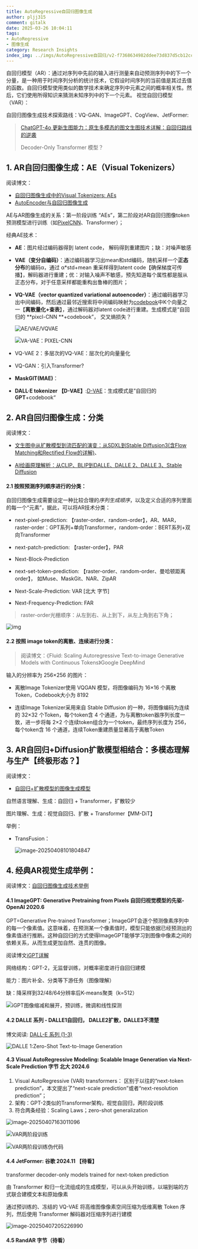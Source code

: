 ```yaml
---
title: AutoRegressive自回归图像生成
author: pljj315
comment: gitalk
date: 2025-03-26 10:04:11
tags:
- AutoRegressive
- 图像生成
category: Research Insights
index_img: ../imgs/AutoRegressive自回归/v2-f7368634982ddee73d837d5cb12ccaed_1440w.jpg
---
```






自回归模型（AR）：通过对序列中先前的输入进行测量来自动预测序列中的下一个分量，是一种用于时间序列分析的统计技术，它假设时间序列的当前值是其过去值的函数。自回归模型使用类似的数学技术来确定序列中元素之间的概率相关性。然后，它们使用所得知识来猜测未知序列中的下一个元素。
视觉自回归模型（VAR）：

自回归图像生成技术探索路线：VQ-GAN、ImageGPT、CogView、JetFormer:

>[ChatGPT-4o 更新生图能力：原生多模态的图文生图技术详解：自回归路线的逆袭 ](https://www.cnblogs.com/LexLuc/p/18798718)
>
>Decoder-Only Transformer 模型？



## 1. AR自回归图像生成：AE（Visual Tokenizers）

阅读博文：

- [自回归图像生成中的Visual Tokenizers: AEs](https://zhuanlan.zhihu.com/p/22553430415)
- [AutoEncoder与自回归图像生成](https://zhuanlan.zhihu.com/p/681895334)



AE与AR图像生成的关系：第一阶段训练 “AEs”，第二阶段对AR自回归图像token预测模型进行训练（如[PixelCNN](https://zhida.zhihu.com/search?content_id=239662218&content_type=Article&match_order=1&q=PixelCNN&zhida_source=entity)、Transformer）；



经典AE技术：

- **AE**：图片经过编码器得到 latent code， 解码得到重建图片；缺：对噪声敏感

- **VAE（变分自编码）**：通过编码器学习出mean和std编码，随机采样一个**正态分布**的编码α，通过 α*std+mean 重采样得到latent code【确保梯度可传播】，解码器进行重建；优：对输入噪声不敏感，预先知道每个属性都是服从正态分布，对于任意采样都能重构出鲁棒的图片；

- **VQ-VAE（vector quantized variational autoencoder）**：通过编码器学习出中间编码，然后通过最邻近搜索将中间编码映射为[codebook](https://zhida.zhihu.com/search?content_id=174419408&content_type=Article&match_order=1&q=codebook&zhida_source=entity)中K个向量之一【**离散量化+查表**】，通过解码器对latent code进行重建。生成模式是“自回归的 **pixcl-CNN **+codebook”， 交叉熵损失？

  

  ![AE/VAE/VQVAE](../imgs/AutoRegressive自回归/image-20250407190626106.png)

  ![VA-VAE：PIXEL-CNN](../imgs/AutoRegressive自回归/v2-8b094c3f7c0f105316651602a425a850_1440w.jpg)

- VQ-VAE 2：多层次的VQ-VAE：层次化的向量量化

- VQ-GAN：引入Transformer?

- **MaskGIT(MAE)**：

- **DALL·E tokenizer 【D-VAE】**:[D-VAE](https://sunlin-ai.github.io/2022/06/02/DALL-E.html)：生成模式是”自回归的 **GPT**+codebook“

  



## 2. AR自回归图像生成：分类

阅读博文：

- [文生图中从扩散模型到流匹配的演变：从SDXL到Stable Diffusion3(含Flow Matching和Rectified Flow的详解)](https://blog.csdn.net/v_JULY_v/article/details/136318383?login=from_csdn)、

- [AI绘画原理解析：从CLIP、BLIP到DALLE、DALLE 2、DALLE 3、Stable Diffusion](https://blog.csdn.net/v_JULY_v/article/details/131205615)



#### 2.1 按照预测序列顺序进行的分类：

自回归图像生成需要设定一种比较合理的*序列生成顺序*，以及定义合适的序列里面的每一个“元素”，据此，可以将AR技术分类：

- next-pixel-prediction: 【raster-order、random-order】，AR、MAR，raster-order：GPT系列+单向Transformer，random-order：BERT系列+双向Transformer
- next-patch-prediction: 【raster-order】，PAR
- Next-Block-Prediction

- next-set-token-prediction: 【raster-order、random-order、曼哈顿距离order】， 如Muse、MaskGit、NAR、ZipAR

- Next-Scale-Prediction:  VAR [北大 字节]
- Next-Frequency-Prediction: FAR

> raster-order光栅顺序：从左到右、从上到下，从左上角到右下角；

![img](../imgs/AutoRegressive自回归/v2-f7368634982ddee73d837d5cb12ccaed_1440w.jpg)

#### 2.2 按照 image token的离散、连续进行分类：

> 阅读博文：《Fluid: Scaling Autoregressive Text-to-image Generative Models with Continuous Tokens》Google DeepMind

输入的分辨率为 256×256 的图片：

- 离散Image Tokenizer使用 VQGAN 模型，将图像编码为 16×16 个离散Token，Codebook大小为 8192

- 连续Image Tokenizer采用来自 Stable Diffusion 的一种，将图像编码为连续的 32×32 个Token，每个token含 4 个通道，为与离散token器序列长度一致，进一步将每 2×2 个连续token组合为一个token，最终序列长度为 256，每个token含 16 个通道，连续Token重建质量显著高于离散Token



## 3. AR自回归+Diffusion扩散模型相结合：多模态理解与生产【终极形态？】

阅读博文：

- [自回归+扩散模型的图像生成模型](https://zhuanlan.zhihu.com/p/3442569070)



自然语言理解、生成：自回归 + Transformer，扩散较少

图片理解、生成：视觉自回归、扩散 + Transformer【MM-DiT】





举例：

- TransFusion：

  ![image-20250408101804847](../imgs/AutoRegressive自回归/image-20250408101804847.png)





## 4. 经典AR视觉生成举例：

阅读博文：[自回归图像生成技术举例](https://zhuanlan.zhihu.com/p/7219374450)



#### 4.1 ImageGPT: Generative Pretraining from Pixels 自回归视觉模型的先驱- OpenAI 2020.6

GPT=Generative Pre-trained Transformer；ImageGPT会逐个预测像素序列中的每一个像素值。这意味着，在预测某一个像素值时，模型只能依据已经预测出的像素值进行推断。这种自回归的方式使得ImageGPT能够学习到图像中像素之间的依赖关系，从而生成更加自然、连贯的图像。

阅读博文[iGPT详解](https://zhuanlan.zhihu.com/p/352350329)

网络结构：GPT-2，无监督训练，对概率密度进行自回归建模

能力：图片补全、分类等下游任务（图像理解）

缺：降采样到32/48/64分辨率后K-means聚类（k=512）

![iGPT图像缩减和展开，预训练，微调和线性探测](../imgs/AutoRegressive自回归/v2-dfb18172e3ed94a26ebe892334f179ed_1440w.jpg)



#### 4.2 DALLE 系列 - DALLE1自回归， DALLE2扩散，DALLE3不清楚

博文阅读: [DALL-E 系列 (1-3)](https://blog.csdn.net/weixin_44966641/article/details/136289437)

![DALLE 1:[Zero-Shot Text-to-Image Generation](https://arxiv.org/abs/2102.12092)](../imgs/AutoRegressive自回归/6b7e8268aca7807eda8d7bf0ab66c88a.png)

#### 4.3 Visual AutoRegressive Modeling: Scalable Image Generation via Next-Scale Prediction 字节 北大 2024.6

1. Visual AutoRegressive (VAR) transformers： 区别于以往的“next-token prediction”，本文提出了“next-scale prediction”或者“next-resolution prediction”；
2. 架构：GPT-2类似的Transformer架构，视觉自回归，两阶段训练
3. 符合两条经验：Scaling Laws；zero-shot generalization



![image-20250407163011096](../imgs/AutoRegressive自回归/image-20250407163011096.png)





![VAR两阶段训练](../imgs/AutoRegressive自回归/image-20250407164722640.png)

![VAR两阶段训练伪代码](../imgs/AutoRegressive自回归/v2-0ba6bc4de789f744e0c833df74158ddd_1440w.jpg)



#### 4.4 JetFormer: 谷歌 2024.11 【待看】

transformer decoder-only models trained for next-token prediction

由 Transformer 和归一化流组成的生成模型，可以从头开始训练，以端到端的方式联合建模文本和原始像素

通过预训练的、冻结的 VQ-VAE 将高维图像像素空间压缩为低维离散 Token 序列，然后使用 Transformer 解码器对压缩序列进行建模

![image-20250407205226990](../imgs/AutoRegressive自回归/image-20250407205226990.png)





#### 4.5 RandAR 字节（待看）

